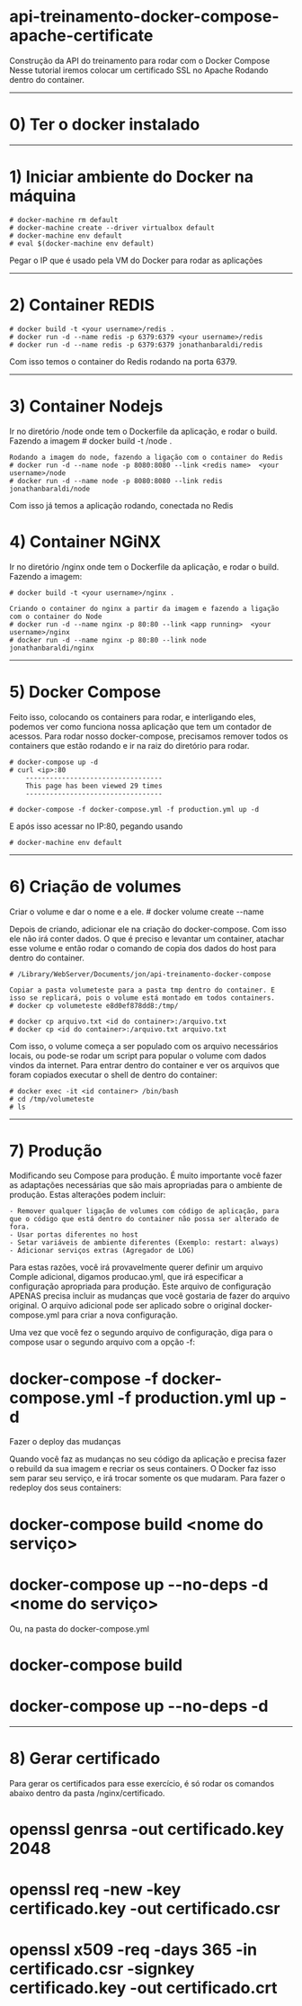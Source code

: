 # api-treinamento-docker-compose-apache-certificate
Construção da API do treinamento para rodar com o Docker Compose
Nesse tutorial iremos colocar um certificado SSL no Apache Rodando dentro do container.

-------------------------------------------------------
# 0) Ter o docker instalado


-------------------------------------------------------
# 1) Iniciar ambiente do Docker na máquina
	# docker-machine rm default
	# docker-machine create --driver virtualbox default
	# docker-machine env default
	# eval $(docker-machine env default)
Pegar o IP que é usado pela VM do Docker para rodar as aplicações

----------------------------------------------------------------
# 2) Container REDIS
	# docker build -t <your username>/redis .
	# docker run -d --name redis -p 6379:6379 <your username>/redis
	# docker run -d --name redis -p 6379:6379 jonathanbaraldi/redis

Com isso temos o container do Redis rodando na porta 6379.

----------------------------------------------------------------
# 3) Container Nodejs	
Ir no diretório /node onde tem o Dockerfile da aplicação, e rodar o build.
	Fazendo a imagem
	# docker build -t <your username>/node .
	
	Rodando a imagem do node, fazendo a ligação com o container do Redis
	# docker run -d --name node -p 8080:8080 --link <redis name>  <your username>/node
	# docker run -d --name node -p 8080:8080 --link redis jonathanbaraldi/node

Com isso já temos a aplicação rodando, conectada no Redis

# 4) Container NGiNX 
Ir no diretório /nginx onde tem o Dockerfile da aplicação, e rodar o build. Fazendo a imagem: 

	# docker build -t <your username>/nginx .

	Criando o container do nginx a partir da imagem e fazendo a ligação com o container do Node
	# docker run -d --name nginx -p 80:80 --link <app running>  <your username>/nginx
	# docker run -d --name nginx -p 80:80 --link node jonathanbaraldi/nginx

----------------------------------------------------------------
# 5) Docker Compose
Feito isso, colocando os containers para rodar, e interligando eles, podemos ver como funciona nossa aplicação que tem um contador de acessos.
Para rodar nosso docker-compose, precisamos remover todos os containers que estão rodando e ir na raiz do diretório para rodar.

	# docker-compose up -d
	# curl <ip>:80 
		----------------------------------
		This page has been viewed 29 times
		----------------------------------

	# docker-compose -f docker-compose.yml -f production.yml up -d

E após isso acessar no IP:80, pegando usando

	# docker-machine env default


----------------------------------------------------------------
# 6) Criação de volumes
Criar o volume e dar o nome e a ele.
	# docker volume create --name <nome do volume>

Depois de criando, adicionar ele na criação do docker-compose. Com isso ele não irá conter dados. O que é preciso e levantar um container, atachar esse volume e então rodar o comando de copia dos dados do host para dentro do container.

	# /Library/WebServer/Documents/jon/api-treinamento-docker-compose

	Copiar a pasta volumeteste para a pasta tmp dentro do container. E isso se replicará, pois o volume está montado em todos containers.
	# docker cp volumeteste e8d0ef878dd8:/tmp/

	# docker cp arquivo.txt <id do container>:/arquivo.txt
	# docker cp <id do container>:/arquivo.txt arquivo.txt

Com isso, o volume começa a ser populado com os arquivo necessários locais, ou pode-se rodar um script para popular o volume com dados vindos da internet. Para entrar dentro do container e ver os arquivos que foram copiados executar o shell de dentro do container:

	# docker exec -it <id container> /bin/bash
	# cd /tmp/volumeteste
	# ls



----------------------------------------------------------------
# 7) Produção
Modificando seu Compose para produção. É muito importante você fazer as adaptações necessárias que são mais apropriadas para o ambiente de produção. Estas alterações podem incluir:
	
	- Remover qualquer ligação de volumes com código de aplicação, para que o código que está dentro do container não possa ser alterado de fora.
	- Usar portas diferentes no host
	- Setar variáveis de ambiente diferentes (Exemplo: restart: always)
	- Adicionar serviços extras (Agregador de LOG)

Para estas razões, você irá provavelmente querer definir um arquivo Comple adicional, digamos producao.yml, que irá especificar a configuração apropriada para produção. Este arquivo de configuração APENAS precisa incluir as mudanças que você gostaria de fazer do arquivo original. O arquivo adicional pode ser aplicado sobre o original docker-compose.yml para criar a nova configuração.

Uma vez que você fez o segundo arquivo de configuração, diga para o compose usar o segundo arquivo com a opção -f:

# docker-compose -f docker-compose.yml -f production.yml up -d

Fazer o deploy das mudanças

Quando você faz as mudanças no seu código da aplicação e precisa fazer o rebuild da sua imagem e recriar os seus containers. O Docker faz isso sem parar seu serviço, e irá trocar somente os que mudaram. Para fazer o redeploy dos seus containers:

# docker-compose build <nome do serviço>
# docker-compose up --no-deps -d <nome do serviço>

Ou, na pasta do docker-compose.yml

# docker-compose build 
# docker-compose up --no-deps -d 

----------------------------------------------------------------
# 8) Gerar certificado 
Para gerar os certificados para esse exercício, é só rodar os comandos abaixo dentro da pasta /nginx/certificado.

# openssl genrsa -out certificado.key 2048
# openssl req -new -key certificado.key -out certificado.csr
# openssl x509 -req -days 365 -in certificado.csr -signkey certificado.key -out certificado.crt






